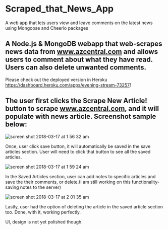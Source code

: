 # Scraped_that_News_App
A web app that lets users view and leave comments on the latest news using Mongoose and Cheerio packages

## A Node.js & MongoDB webapp that web-scrapes news data from www.azcentral.com and allows users to comment about what they have read. Users can also delete unwanted comments.

Please check out the deployed version in Heroku https://dashboard.heroku.com/apps/evening-stream-73257!

## The user first clicks the Scrape New Article! button to scrape www.azcentral.com, and it will populate with news article. Screenshot sample below:

![screen shot 2018-03-17 at 1 56 32 am](https://user-images.githubusercontent.com/31137669/37553485-82533998-2986-11e8-9554-91ed5fd3999c.png)

Once, user click save button, it will automatically be saved in the save articles section. User will need to click that button to see all the saved articles. 

![screen shot 2018-03-17 at 1 59 24 am](https://user-images.githubusercontent.com/31137669/37553511-d0dc62ba-2986-11e8-9654-1737bc27f0d2.png)

In the Saved Articles section, user can add notes to specific articles and save the their comments, or delete.(I am still working on this functionality- saving notes to the server)

![screen shot 2018-03-17 at 2 01 35 am](https://user-images.githubusercontent.com/31137669/37553530-1d741262-2987-11e8-86e9-011715c1990b.png)

Lastly, user had the option of deleting the article in the saved article section too. Done, with it, working perfectly.

UI, design is not yet polished though.




